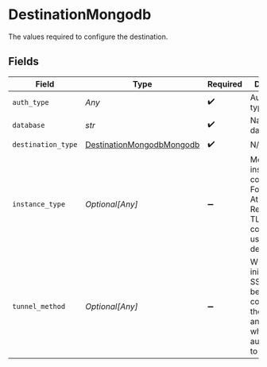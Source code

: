 # DestinationMongodb

The values required to configure the destination.


## Fields

| Field                                                                                                                | Type                                                                                                                 | Required                                                                                                             | Description                                                                                                          |
| -------------------------------------------------------------------------------------------------------------------- | -------------------------------------------------------------------------------------------------------------------- | -------------------------------------------------------------------------------------------------------------------- | -------------------------------------------------------------------------------------------------------------------- |
| `auth_type`                                                                                                          | *Any*                                                                                                                | :heavy_check_mark:                                                                                                   | Authorization type.                                                                                                  |
| `database`                                                                                                           | *str*                                                                                                                | :heavy_check_mark:                                                                                                   | Name of the database.                                                                                                |
| `destination_type`                                                                                                   | [DestinationMongodbMongodb](../../models/shared/destinationmongodbmongodb.md)                                        | :heavy_check_mark:                                                                                                   | N/A                                                                                                                  |
| `instance_type`                                                                                                      | *Optional[Any]*                                                                                                      | :heavy_minus_sign:                                                                                                   | MongoDb instance to connect to. For MongoDB Atlas and Replica Set TLS connection is used by default.                 |
| `tunnel_method`                                                                                                      | *Optional[Any]*                                                                                                      | :heavy_minus_sign:                                                                                                   | Whether to initiate an SSH tunnel before connecting to the database, and if so, which kind of authentication to use. |